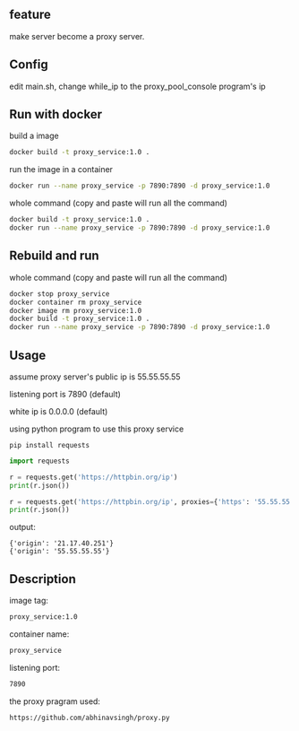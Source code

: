 ## feature

make server become a proxy server.

## Config

edit main.sh, change while_ip to the proxy_pool_console program's ip

## Run with docker

build a image
```sh
docker build -t proxy_service:1.0 .
```

run the image in a container
```sh
docker run --name proxy_service -p 7890:7890 -d proxy_service:1.0
```

whole command (copy and paste will run all the command)
```sh
docker build -t proxy_service:1.0 .
docker run --name proxy_service -p 7890:7890 -d proxy_service:1.0


```
## Rebuild and run

whole command (copy and paste will run all the command)
```sh
docker stop proxy_service
docker container rm proxy_service
docker image rm proxy_service:1.0
docker build -t proxy_service:1.0 .
docker run --name proxy_service -p 7890:7890 -d proxy_service:1.0


```

## Usage

assume proxy server's public ip is 55.55.55.55

listening port is 7890 (default)

white ip is 0.0.0.0 (default)

using python program to use this proxy service

```
pip install requests
```

```py
import requests

r = requests.get('https://httpbin.org/ip')
print(r.json())

r = requests.get('https://httpbin.org/ip', proxies={'https': '55.55.55.55:7890'})
print(r.json())
```

output:

```
{'origin': '21.17.40.251'}
{'origin': '55.55.55.55'}
```

## Description

image tag:
```sh
proxy_service:1.0
```

container name:
```sh
proxy_service
```

listening port:
```sh
7890
```

the proxy pragram used:
```sh
https://github.com/abhinavsingh/proxy.py
```